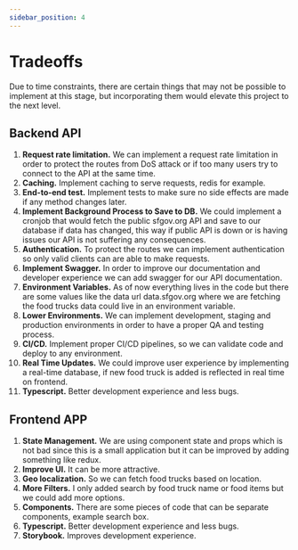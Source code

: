 ```yaml
---
sidebar_position: 4
---
```


# Tradeoffs

Due to time constraints, there are certain things that may not be possible to implement at this stage, but incorporating them would elevate this project to the next level.

## Backend API

1. **Request rate limitation.** We can implement a request rate limitation in order to protect the routes from DoS attack or if too many users try to connect to the API at the same time.
2. **Caching.** Implement caching to serve requests, redis for example.
3. **End-to-end test.** Implement tests to make sure no side effects are made if any method changes later.
4. **Implement Background Process to Save to DB.** We could implement a cronjob that would fetch the public sfgov.org API and save to our database if data has changed, this way if public API is down or is having issues our API is not suffering any consequences.
5. **Authentication.** To protect the routes we can implement authentication so only valid clients can are able to make requests.
6. **Implement Swagger.** In order to improve our documentation and developer experience we can add swagger for our API documentation.
7. **Environment Variables.** As of now everything lives in the code but there are some values like the data url data.sfgov.org where we are fetching the food trucks data could live in an environment variable.
8. **Lower Environments.** We can implement development, staging and production environments in order to have a proper QA and testing process.
9. **CI/CD.** Implement proper CI/CD pipelines, so we can validate code and deploy to any environment.
10. **Real Time Updates.** We could improve user experience by implementing a real-time database, if new food truck is added is reflected in real time on frontend.
11. **Typescript.** Better development experience and less bugs.

## Frontend APP

1. **State Management.** We are using component state and props which is not bad since this is a small application but it can be improved by adding something like redux.
2. **Improve UI.** It can be more attractive.
3. **Geo localization.** So we can fetch food trucks based on location.
4. **More Filters.** I only added search by food truck name or food items but we could add more options.
5. **Components.** There are some pieces of code that can be separate components, example search box.
6. **Typescript.** Better development experience and less bugs.
7. **Storybook.** Improves development experience.
